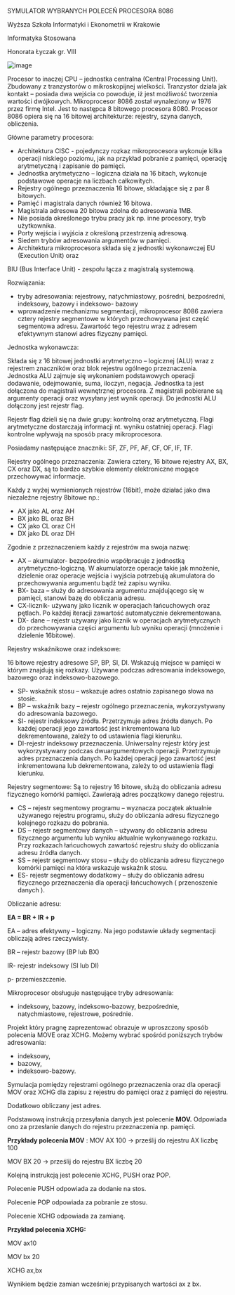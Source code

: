 SYMULATOR WYBRANYCH POLECEŃ PROCESORA 8086

Wyższa Szkoła Informatyki i Ekonometrii w Krakowie

Informatyka Stosowana

Honorata Łyczak gr. VIII


![image](https://user-images.githubusercontent.com/91788712/173147806-dd490ecb-3377-4a45-ab90-b2a89895bf30.png)




Procesor to inaczej CPU – jednostka centralna (Central Processing Unit). Zbudowany z tranzystorów o mikroskopijnej wielkości. Tranzystor działa jak kontakt – posiada dwa wejścia co powoduje, iż jest możliwość tworzenia wartości dwójkowych. Mikroprocesor 8086 został wynaleziony w 1976 przez firmę Intel. Jest to następca 8 bitowego procesora 8080.
 Procesor 8086 opiera się na 16 bitowej architekturze: rejestry, szyna danych, obliczenia.

Główne parametry procesora:

- Architektura CISC - pojedynczy rozkaz mikroprocesora wykonuje kilka operacji niskiego poziomu, jak na przykład pobranie z pamięci, operację arytmetyczną i zapisanie do pamięci.
- Jednostka arytmetyczno – logiczna działa na 16 bitach, wykonuje podstawowe operacje na liczbach całkowitych.
- Rejestry ogólnego przeznaczenia 16 bitowe, składające się z par 8 bitowych.
- Pamięć i magistrala danych również 16 bitowa.
- Magistrala adresowa 20 bitowa zdolna do adresowania 1MB.
- Nie posiada określonego trybu pracy jak np. inne procesory, tryb użytkownika.
- Porty wejścia i wyjścia z określoną przestrzenią adresową.
- Siedem trybów adresowania argumentów w pamięci.
- Architektura mikroprocesora składa się z jednostki wykonawczej EU (Execution Unit) oraz

BIU (Bus Interface Unit) - zespołu łącza z magistralą systemową.

Rozwiązania:

- tryby adresowania: rejestrowy, natychmiastowy, pośredni, bezpośredni, indeksowy, bazowy i indeksowo- bazowy
- wprowadzenie mechanizmu segmentacji, mikroprocesor 8086 zawiera cztery rejestry segmentowe w których przechowywana jest część segmentowa adresu. Zawartość tego rejestru wraz z adresem efektywnym stanowi adres fizyczny pamięci.

Jednostka wykonawcza:

Składa się z 16 bitowej jednostki arytmetyczno – logicznej (ALU) wraz z rejestrem znaczników oraz blok rejestru ogólnego przeznaczenia. Jednostka ALU zajmuje się wykonaniem podstawowych operacji dodawanie, odejmowanie, suma, iloczyn, negacja.
 Jednostka ta jest dołączona do magistrali wewnętrznej procesora. Z magistrali pobierane są argumenty operacji oraz wysyłany jest wynik operacji. Do jednostki ALU dołączony jest rejestr flag.

Rejestr flag dzieli się na dwie grupy: kontrolną oraz arytmetyczną. Flagi arytmetyczne dostarczają informacji nt. wyniku ostatniej operacji. Flagi kontrolne wpływają na sposób pracy mikroprocesora.

Posiadamy następujące znaczniki:
 SF, ZF, PF, AF, CF, OF, IF, TF.

Rejestry ogólnego przeznaczenia:
 Zawiera cztery, 16 bitowe rejestry AX, BX, CX oraz DX, są to bardzo szybkie elementy elektroniczne mogące przechowywać informacje.

Każdy z wyżej wymienionych rejestrów (16bit), może działać jako dwa niezależne rejestry 8bitowe np.:

- AX jako AL oraz AH
- BX jako BL oraz BH
- CX jako CL oraz CH
- DX jako DL oraz DH

Zgodnie z przeznaczeniem każdy z rejestrów ma swoja nazwę:

- AX – akumulator- bezpośrednio współpracuje z jednostką arytmetyczno-logiczną.
 W akumulatorze operacje takie jak mnożenie, dzielenie oraz operacje wejścia i wyjścia potrzebują akumulatora do przechowywania argumentu bądź też zapisu wyniku.
- BX- baza – służy do adresowania argumentu znajdującego się w pamięci, stanowi bazę do obliczania adresu.
- CX-licznik- używany jako licznik w operacjach łańcuchowych oraz pętlach. Po każdej iteracji zawartość automatycznie dekrementowana.
- DX- dane – rejestr używany jako licznik w operacjach arytmetycznych do przechowywania części argumentu lub wyniku operacji (mnożenie i dzielenie 16bitowe).

Rejestry wskaźnikowe oraz indeksowe:

16 bitowe rejestry adresowe SP, BP, SI, DI. Wskazują miejsce w pamięci w którym znajdują się rozkazy. Używane podczas adresowania indeksowego, bazowego oraz indeksowo-bazowego.

- SP- wskaźnik stosu – wskazuje adres ostatnio zapisanego słowa na stosie.
- BP – wskaźnik bazy – rejestr ogólnego przeznaczenia, wykorzystywany do adresowania bazowego.
- SI- rejestr indeksowy źródła. Przetrzymuje adres źródła danych. Po każdej operacji jego zawartość jest inkrementowana lub dekrementowana, zależy to od ustawienia flagi kierunku.
- DI-rejestr indeksowy przeznaczenia. Uniwersalny rejestr który jest wykorzystywany podczas dwuargumentowych operacji. Przetrzymuje adres przeznaczenia danych. Po każdej operacji jego zawartość jest inkrementowana lub dekrementowana, zależy to od ustawienia flagi kierunku.

Rejestry segmentowe:
 Są to rejestry 16 bitowe, służą do obliczania adresu fizycznego komórki pamięci. Zawierają adres początkowy danego rejestru.

- CS – rejestr segmentowy programu – wyznacza początek aktualnie używanego rejestru programu, służy do obliczania adresu fizycznego kolejnego rozkazu do pobrania.
- DS – rejestr segmentowy danych – używany do obliczania adresu fizycznego argumentu lub wyniku aktualnie wykonywanego rozkazu. Przy rozkazach łańcuchowych zawartość rejestru służy do obliczania adresu źródła danych.
- SS – rejestr segmentowy stosu – służy do obliczania adresu fizycznego komórki pamięci na która wskazuje wskaźnik stosu.
- ES- rejestr segmentowy dodatkowy – służy do obliczania adresu fizycznego przeznaczenia dla operacji łańcuchowych ( przenoszenie danych ).

Obliczanie adresu:

**EA = BR + IR + p**

EA – adres efektywny – logiczny. Na jego podstawie układy segmentacji obliczają adres rzeczywisty.

BR – rejestr bazowy (BP lub BX)

IR- rejestr indeksowy (SI lub DI)

p- przemieszczenie.

Mikroprocesor obsługuje następujące tryby adresowania:

- indeksowy, bazowy, indeksowo-bazowy, bezpośrednie, natychmiastowe, rejestrowe, pośrednie.

Projekt który pragnę zaprezentować obrazuje w uproszczony sposób polecenia MOVE oraz XCHG.
 Możemy wybrać spośród poniższych trybów adresowania:

- indeksowy,
- bazowy,
- indeksowo-bazowy.

Symulacja pomiędzy rejestrami ogólnego przeznaczenia oraz dla operacji MOV oraz XCHG dla zapisu z rejestru do pamięci oraz z pamięci do rejestru.

Dodatkowo obliczany jest adres.

Podstawową instrukcją przesyłania danych jest polecenie **MOV.**
Odpowiada ono za przesłanie danych do rejestru przeznaczenia np. pamięci.

**Przykłady polecenia MOV** :
 MOV AX 100 -> prześlij do rejestru AX liczbę 100

MOV BX 20 -> prześlij do rejestru BX liczbę 20

Kolejną instrukcją jest polecenie XCHG, PUSH oraz POP.

Polecenie PUSH odpowiada za dodanie na stos.

Polecenie POP odpowiada za pobranie ze stosu.

Polecenie XCHG odpowiada za zamianę.

**Przykład polecenia XCHG:**

MOV ax10

MOV bx 20

XCHG ax,bx

Wynikiem będzie zamian wcześniej przypisanych wartości ax z bx.



